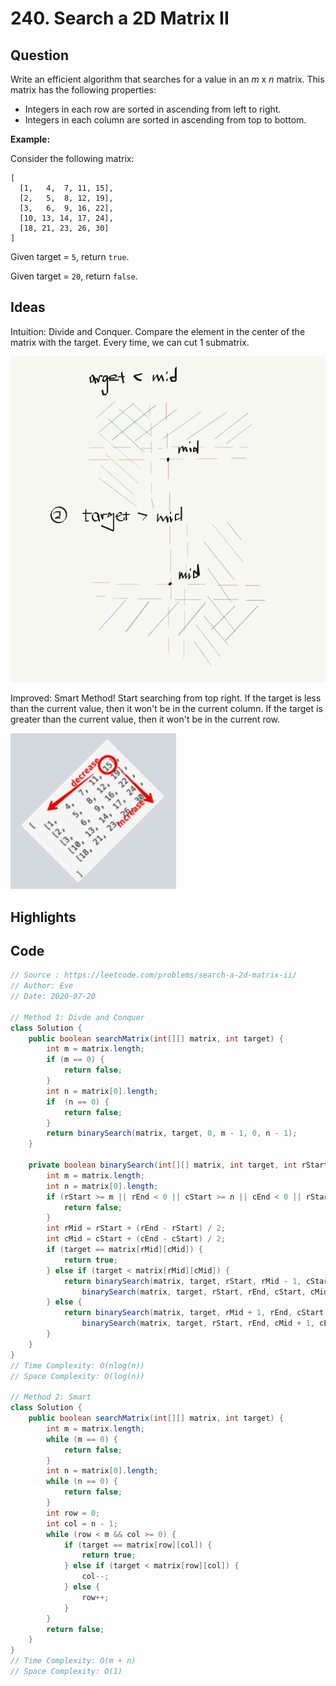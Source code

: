 # 240. Search a 2D Matrix II

## Question

Write an efficient algorithm that searches for a value in an *m* x *n* matrix. This matrix has the following properties:

- Integers in each row are sorted in ascending from left to right.
- Integers in each column are sorted in ascending from top to bottom.

**Example:**

Consider the following matrix:

```
[
  [1,   4,  7, 11, 15],
  [2,   5,  8, 12, 19],
  [3,   6,  9, 16, 22],
  [10, 13, 14, 17, 24],
  [18, 21, 23, 26, 30]
]
```

Given target = `5`, return `true`.

Given target = `20`, return `false`.

## Ideas

Intuition: Divide and Conquer. Compare the element in the center of the matrix with the target.  Every time, we can cut 1 submatrix.

![240](https://github.com/evegogogo/LeetCode/blob/master/images/240.png)

Improved: Smart Method! Start searching from top right. If the target is less than the current value, then it won't be in the current column. If the target is greater than the current value, then it won't be in the current row. 

![240_dc](https://github.com/evegogogo/LeetCode/blob/master/images/240_dc.jpg)

## Highlights

## Code

```java
// Source : https://leetcode.com/problems/search-a-2d-matrix-ii/
// Author: Eve
// Date: 2020-07-20

// Method 1: Divde and Conquer
class Solution {
    public boolean searchMatrix(int[][] matrix, int target) {
        int m = matrix.length;
        if (m == 0) {
            return false;
        }
        int n = matrix[0].length;
        if  (n == 0) {
            return false;
        }
        return binarySearch(matrix, target, 0, m - 1, 0, n - 1);
    }
    
    private boolean binarySearch(int[][] matrix, int target, int rStart, int rEnd, int cStart, int cEnd) {
        int m = matrix.length;
        int n = matrix[0].length;
        if (rStart >= m || rEnd < 0 || cStart >= n || cEnd < 0 || rStart > rEnd || cStart > cEnd) {
            return false;
        }
        int rMid = rStart + (rEnd - rStart) / 2;
        int cMid = cStart + (cEnd - cStart) / 2;
        if (target == matrix[rMid][cMid]) {
            return true;
        } else if (target < matrix[rMid][cMid]) {
            return binarySearch(matrix, target, rStart, rMid - 1, cStart, cEnd) || 
                binarySearch(matrix, target, rStart, rEnd, cStart, cMid - 1);
        } else {
            return binarySearch(matrix, target, rMid + 1, rEnd, cStart, cEnd) || 
                binarySearch(matrix, target, rStart, rEnd, cMid + 1, cEnd);
        }
    }
}
// Time Complexity: O(nlog(n))
// Space Complexity: O(log(n))

// Method 2: Smart
class Solution {
    public boolean searchMatrix(int[][] matrix, int target) {
        int m = matrix.length;
        while (m == 0) {
            return false;
        }
        int n = matrix[0].length;
        while (n == 0) {
            return false;
        }
        int row = 0;
        int col = n - 1;
        while (row < m && col >= 0) {
            if (target == matrix[row][col]) {
                return true;
            } else if (target < matrix[row][col]) {
                col--;
            } else {
                row++;
            }
        }
        return false;
    }
}
// Time Complexity: O(m + n)
// Space Complexity: O(1)
```

